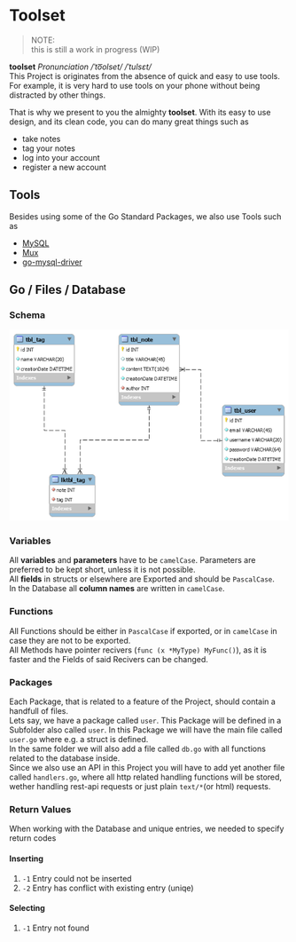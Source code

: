 # Toolset

> NOTE:  
>	this is still a work in progress (WIP)

**toolset** *Pronunciation /ˈto͞olset/ /ˈtulsɛt/*  
This Project is originates from the absence of quick and easy to use tools. For example, it is very hard to use tools on your phone without being distracted by other things.  

That is why we present to you the almighty **toolset**. With its easy to use design, and its clean code, you can do many great things such as

- take notes
- tag your notes
- log into your account
- register a new account

## Tools

Besides using some of the Go Standard Packages, we also use Tools such as

- [MySQL](https://www.mysql.com)
- [Mux](https://github.com/gorilla/mux)
- [go-mysql-driver](https://github.com/go-sql-driver/mysql)

## Go / Files / Database

### Schema

![MySQL Schema](./docs/img/schema.png)

### Variables

All **variables** and **parameters** have to be `camelCase`. Parameters are preferred to be kept short, unless it is not possible.  
All **fields** in structs or elsewhere are Exported and should be `PascalCase`.  
In the Database all **column names** are written in `camelCase`.  

### Functions

All Functions should be either in `PascalCase` if exported, or in `camelCase` in case they are not to be exported.  
All Methods have pointer recivers (`func (x *MyType) MyFunc()`), as it is faster and the Fields of said Recivers can be changed.

### Packages

Each Package, that is related to a feature of the Project, should contain a handfull of files.  
Lets say, we have a package called `user`. This Package will be defined in a Subfolder also called `user`. In this Package we will have the main file called `user.go` where e.g. a struct is defined.  
In the same folder we will also add a file called `db.go` with all functions related to the database inside.  
Since we also use an API in this Project you will have to add yet another file called `handlers.go`, where all http related handling functions will be stored, wether handling rest-api requests or just plain `text/*`(or html) requests.

### Return Values

When working with the Database and unique entries, we needed to specify return codes

#### Inserting

1. `-1` Entry could not be inserted
2. `-2` Entry has conflict with existing entry (uniqe)

#### Selecting

1. `-1` Entry not found
